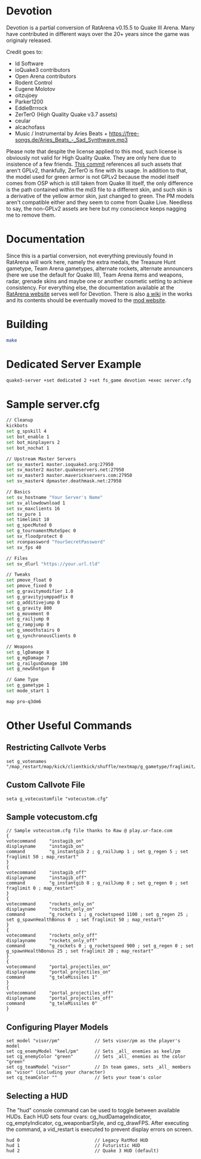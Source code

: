 # Devotion

Devotion is a partial conversion of RatArena v0.15.5 to Quake III Arena. Many have contributed in different ways over the 20+ years since the game was originaly released.   

Credit goes to:  
- Id Software  
- ioQuake3 contributors  
- Open Arena contributors  
- Rodent Control  
- Eugene Molotov  
- oitzujoey  
- Parker1200  
- EddieBrrrock  
- ZerTerO (High Quality Quake v3.7 assets)  
- ceular
- alcachofass
- Music / Instrumental by Aries Beats + <https://free-songs.de/Aries_Beats_-_Sad_Synthwave.mp3> 

Please note that despite the license applied to this mod, such license is obviously not valid for High Quality Quake. They are only here due to insistence of a few friends. [This commit](https://github.com/ceular/devotion/commit/b3ddf1a6f04633add631ff5c4b75eda7448ee7c5) references all such assets that aren't GPLv2, thankfully, ZerTerO is fine with its usage. In addition to that, the model used for green armor is not GPLv2 because the model itself comes from OSP which is still taken from Quake III itself, the only difference is the path contained within the md3 file to a different skin, and such skin is a derivative of the yellow armor skin, just changed to green. The PM models aren't compatible either and they seem to come from Quake Live. Needless to say, the non-GPLv2 assets are here but my conscience keeps nagging me to remove them.  

# Documentation

Since this is a partial conversion, not everything previously found in RatArena will work here, namely the extra medals, the Treasure Hunt gametype, Team Arena gametypes, alternate rockets, alternate announcers (here we use the default for Quake III), Team Arena items and weapons, radar, grenade skins and maybe one or another cosmetic setting to achieve consistency. For everything else, the documentation available at the [RatArena website](https://ratmod.github.io/) serves well for Devotion. There is also [a wiki](https://github.com/ceular/devotion/wiki) in the works and its contents should be eventually moved to the [mod website](https://devoq3.net/).  

# Building

```sh
make
```

# Dedicated Server Example

```sh
quake3-server +set dedicated 2 +set fs_game devotion +exec server.cfg
```

# Sample server.cfg 

```sh
// Cleanup
kickbots
set g_spskill 4
set bot_enable 1
set bot_minplayers 2
set bot_nochat 1

// Upstream Master Servers
set sv_master1 master.ioquake3.org:27950
set sv_master2 master.quakeservers.net:27950
set sv_master3 master.maverickservers.com:27950
set sv_master4 dpmaster.deathmask.net:27950

// Basics
set sv_hostname "Your Server's Name"
set sv_allowdownload 1
set sv_maxclients 16
set sv_pure 1
set timelimit 10
set g_specMuted 0
set g_tournamentMuteSpec 0
set sv_floodprotect 0
set rconpassword "YourSecretPassword"
set sv_fps 40

// Files
set sv_dlurl "https://your.url.tld"

// Tweaks
set pmove_float 0
set pmove_fixed 0
set g_gravitymodifier 1.0
set g_gravityjumppadfix 0
set g_additivejump 0
set g_gravity 800
set g_movement 0
set g_railjump 0
set g_rampjump 0
set g_smoothstairs 0
set g_synchronousClients 0

// Weapons
set g_lgDamage 8
set g_mgDamage 7
set g_railgunDamage 100
set g_newShotgun 0

// Game Type
set g_gametype 1
set mode_start 1

map pro-q3dm6
```
# Other Useful Commands

## Restricting Callvote Verbs

```
set g_votenames "/map_restart/map/kick/clientkick/shuffle/nextmap/g_gametype/fraglimit/timelimit/g_dowarmup/"
```
## Custom Callvote File

```
seta g_votecustomfile "votecustom.cfg"
```
## Sample votecustom.cfg 

```
// Sample votecustom.cfg file thanks to Raw @ play.ur-face.com
{
votecommand     "instagib_on"
displayname     "instagib_on"
command         "g_instantgib 2 ; g_railJump 1 ; set g_regen 5 ; set fraglimit 50 ; map_restart"
}
{
votecommand     "instagib_off"
displayname     "instagib_off"
command         "g_instantgib 0 ; g_railJump 0 ; set g_regen 0 ; set fraglimit 0 ; map_restart"
}
{
votecommand     "rockets_only_on"
displayname     "rockets_only_on"
command         "g_rockets 1 ; g_rocketspeed 1100 ; set g_regen 25 ; set g_spawnHealthBonus 0  ; set fraglimit 50 ; map_restart"
}
{
votecommand     "rockets_only_off"
displayname     "rockets_only_off"
command         "g_rockets 0 ; g_rocketspeed 900 ; set g_regen 0 ; set g_spawnHealthBonus 25 ; set fraglimit 20 ; map_restart"
}
{
votecommand     "portal_projectiles_on"
displayname     "portal_projectiles_on"
command         "g_teleMissiles 1"
}
{
votecommand     "portal_projectiles_off"
displayname     "portal_projectiles_off"
command         "g_teleMissiles 0"
}
```

## Configuring Player Models

```
set model "visor/pm"             // Sets visor/pm as the player's model
set cg_enemyModel "keel/pm"      // Sets _all_ enemies as keel/pm
set cg_enemyColor "green"        // Sets _all_ enemies as the color "green"
set cg_teamModel "visor"         // In team games, sets _all_ members as "visor" (including your character)
set cg_teamColor ""              // Sets your team's color
```

## Selecting a HUD

The "hud" console command can be used to toggle between available HUDs. Each HUD sets four cvars: cg_hudDamageIndicator, cg_emptyIndicator, cg_weaponbarStyle, and cg_drawFPS. After executing the command, a vid_restart is executed to prevent display errors on screen.

```
hud 0                            // Legacy RatMod HUD
hud 1                            // Futuristic HUD
hud 2                            // Quake 3 HUD (default)
```
